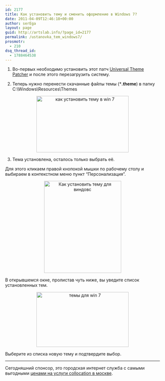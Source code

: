 ```yaml
---
id: 2177
title: Как установить тему и сменить оформление в Windows 7?
date: 2011-04-09T12:46:18+00:00
author: serEga
layout: page
guid: http://artslab.info/?page_id=2177
permalink: /ustanovka_tem_windows7/
prosmotr:
  - 210
dsq_thread_id:
  - 1788464538
---
```

1. Во-первых необходимо установить этот патч <a href="http://deepxw.blogspot.com/2008/11/universal-theme-patcher.html" rel="nofollow">Universal Theme Patcher</a> и после этого перезагрузить систему.

2. Теперь нужно перенести скачанные файлы темы (***.theme**) в папку C:\Windows\Resources\Themes

<center>
  <a href="http://artslab.info/wp-content/uploads/ustanovka_tem_dlya_win7.jpg"><img src="http://artslab.info/wp-content/uploads/ustanovka_tem_dlya_win7-300x184.jpg" alt="как установить тему в win 7" title="ustanovka_tem_dlya_win7" width="300" height="184" class="alignnone size-medium wp-image-1227" srcset="http://img.artslab.info/ustanovka_tem_dlya_win7-300x184.jpg 300w, http://img.artslab.info/ustanovka_tem_dlya_win7.jpg 780w" sizes="(max-width: 300px) 100vw, 300px" /></a>
</center>

3. Тема установлена, осталось только выбрать её.

Для этого кликаем правой кнопокой мышки по рабочему столу и выбираем в контекстном меню пункт &#8220;Персонализация&#8221;.



<center>
  <a href="http://artslab.info/wp-content/uploads/ustanovka_tem_win_7.png"><img src="http://artslab.info/wp-content/uploads/ustanovka_tem_win_7-251x300.png" alt="Как установить тему для виндовс" title="ustanovka_tem_win_7" width="251" height="300" class="alignnone size-medium wp-image-1228" srcset="http://img.artslab.info/ustanovka_tem_win_7-251x300.png 251w, http://img.artslab.info/ustanovka_tem_win_7.png 289w" sizes="(max-width: 251px) 100vw, 251px" /></a>
</center>



В открывшемся окне, пролистав чуть ниже, вы уведите список установленных тем.

<center>
  <a href="http://artslab.info/wp-content/uploads/ustanovka_tem_dlya_win7_2.jpg"><img src="http://artslab.info/wp-content/uploads/ustanovka_tem_dlya_win7_2-300x179.jpg" alt="темы для win 7" title="ustanovka_tem_dlya_win7_2" width="300" height="179" class="alignnone size-medium wp-image-1229" srcset="http://img.artslab.info/ustanovka_tem_dlya_win7_2-300x179.jpg 300w, http://img.artslab.info/ustanovka_tem_dlya_win7_2-1024x613.jpg 1024w, http://img.artslab.info/ustanovka_tem_dlya_win7_2.jpg 1044w" sizes="(max-width: 300px) 100vw, 300px" /></a>
</center>

Выберите из списка новую тему и подтвердите выбор.

* * *

Сегодняшний спонсор, это городская интернет служба с самыми выгодными [ценами на услуги collocation в москве](http://www.di-net.ru/collocation/colocation/).